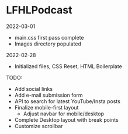 # LFHLPodcast

2022-03-01
 - main.css first pass complete
 - Images directory populated

2022-02-28
 - Initialized files, CSS Reset, HTML Boilerplate


TODO:
 - Add social links 
 - Add e-mail submission form
 - API to search for latest YouTube/Insta posts
 - Finalize mobile-first layout
   - Adjust navbar for mobile/desktop
 - Complete Desktop layout with break points
 - Customize scrollbar